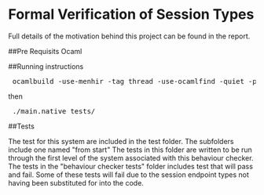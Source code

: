 # Formal Verification of Session Types 

Full details of the motivation behind this project can be found in the report. 

##Pre Requisits 
Ocaml 

##Running instructions
<pre>
 ocamlbuild -use-menhir -tag thread -use-ocamlfind -quiet -pkg core main.native
</pre>
then
<pre>
 ./main.native tests/<testname.ml>
</pre>

##Tests

The test for this system are included in the test folder. The subfolders include one named "from start" The tests in this folder are written to be run through the first level of the system associated with this behaviour checker. The tests in the "behaviour checker tests" folder includes test that will pass and fail. Some of these tests will fail due to the session endpoint types not having been substituted for into the code.
